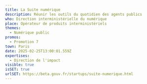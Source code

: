 ```yaml
---
title: La Suite numérique
description: Réunir les outils du quotidien des agents publics
who: Direction interministérielle du numérique
place: Opérateur de produits interministériels
themes:
  - Numérique public
promos:
  - Promotion 7
town: Paris
date: 2025-02-25T13:00:01.559Z
expertises:
  - Direction de l'impact
visible: true
isSET: true
urlSET: https://beta.gouv.fr/startups/suite-numerique.html
---
```

